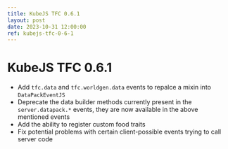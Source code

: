```yaml
---
title: KubeJS TFC 0.6.1
layout: post
date: 2023-10-31 12:00:00
ref: kubejs-tfc-0-6-1
---
```


# KubeJS TFC 0.6.1

- Add `tfc.data` and `tfc.worldgen.data` events to repalce a mixin into `DataPackEventJS`
- Deprecate the data builder methods currently present in the `server.datapack.*` events, they are now available in the above mentioned events
- Add the ability to register custom food traits
- Fix potential problems with certain client-possible events trying to call server code
